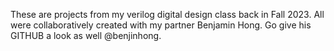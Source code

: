 These are projects from my verilog digital design class back in Fall 2023. All were collaboratively created with my partner Benjamin Hong. Go give his GITHUB a look as well  @benjinhong.
